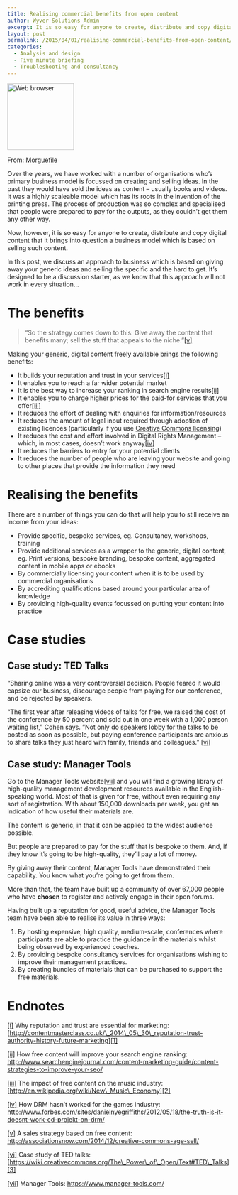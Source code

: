 ```yaml
---
title: Realising commercial benefits from open content
author: Wyver Solutions Admin
excerpt: It is so easy for anyone to create, distribute and copy digital content that it brings into question a business model which is based on selling such content. In this post we explore an approach based on giving away generic, digital content and selling specific services.
layout: post
permalink: /2015/04/01/realising-commercial-benefits-from-open-content/
categories:
  - Analysis and design
  - Five minute briefing
  - Troubleshooting and consultancy
---
```

<div id="attachment_1340" style="width: 160px" class="wp-caption alignright">
  <a href="http://www.wyversolutions.co.uk/cms/wp-content/uploads/2015/04/morguefile000132267159-500.png"><img class="size-thumbnail wp-image-1340" src="http://www.wyversolutions.co.uk/cms/wp-content/uploads/2015/04/morguefile000132267159-500-150x150.png" alt="Web browser" width="150" height="150" /></a>
  
  <p class="wp-caption-text">
    From: <a href="http://mrg.bz/jrLNPH" target="_blank">Morguefile</a>
  </p>
</div>

Over the years, we have worked with a number of organisations who&#8217;s primary business model is focussed on creating and selling ideas. In the past they would have sold the ideas as content &#8211; usually books and videos. It was a highly scaleable model which has its roots in the invention of the printing press. The process of production was so complex and specialised that people were prepared to pay for the outputs, as they couldn&#8217;t get them any other way.

Now, however, it is so easy for anyone to create, distribute and copy digital content that it brings into question a business model which is based on selling such content.

In this post, we discuss an approach to business which is based on giving away your generic ideas and selling the specific and the hard to get. It&#8217;s designed to be a discussion starter, as we know that this approach will not work in every situation&#8230;

# The benefits

> “So the strategy comes down to this: Give away the content that benefits many; sell the stuff that appeals to the niche.”<a href="#_edn5" name="_ednref5">[v]</a>

Making your generic, digital content freely available brings the following benefits:

  * It builds your reputation and trust in your services<a href="#_edn1" name="_ednref1">[i]</a>
  * It enables you to reach a far wider potential market
  * It is the best way to increase your ranking in search engine results<a href="#_edn2" name="_ednref2">[ii]</a>
  * It enables you to charge higher prices for the paid-for services that you offer<a href="#_edn3" name="_ednref3">[iii]</a>
  * It reduces the effort of dealing with enquiries for information/resources
  * It reduces the amount of legal input required through adoption of existing licences (particularly if you use <a href="http://creativecommons.org/licenses/" target="_blank">Creative Commons licensing</a>)
  * It reduces the cost and effort involved in Digital Rights Management – which, in most cases, doesn’t work anyway<a href="#_edn4" name="_ednref4">[iv]</a>
  * It reduces the barriers to entry for your potential clients
  * It reduces the number of people who are leaving your website and going to other places that provide the information they need

# Realising the benefits

There are a number of things you can do that will help you to still receive an income from your ideas:

  * Provide specific, bespoke services, eg. Consultancy, workshops, training
  * Provide additional services as a wrapper to the generic, digital content, eg. Print versions, bespoke branding, bespoke content, aggregated content in mobile apps or ebooks
  * By commercially licensing your content when it is to be used by commercial organisations
  * By accrediting qualifications based around your particular area of knowledge
  * By providing high-quality events focussed on putting your content into practice

# Case studies

## Case study: TED Talks

“Sharing online was a very controversial decision. People feared it would capsize our business, discourage people from paying for our conference, and be rejected by speakers.

“The first year after releasing videos of talks for free, we raised the cost of the conference by 50 percent and sold out in one week with a 1,000 person waiting list,” Cohen says. “Not only do speakers lobby for the talks to be posted as soon as possible, but paying conference participants are anxious to share talks they just heard with family, friends and colleagues.” <a href="#_edn6" name="_ednref6">[vi]</a>

## Case study: Manager Tools

Go to the Manager Tools website<a href="#_edn7" name="_ednref7">[vii]</a> and you will find a growing library of high-quality management development resources available in the English-speaking world. Most of that is given for free, without even requiring any sort of registration. With about 150,000 downloads per week, you get an indication of how useful their materials are.

The content is generic, in that it can be applied to the widest audience possible.

But people are prepared to pay for the stuff that is bespoke to them. And, if they know it’s going to be high-quality, they’ll pay a lot of money.

By giving away their content, Manager Tools have demonstrated their capability. You know what you’re going to get from them.

More than that, the team have built up a community of over 67,000 people who have **chosen** to register and actively engage in their open forums.

Having built up a reputation for good, useful advice, the Manager Tools team have been able to realise its value in three ways:

  1. By hosting expensive, high quality, medium-scale, conferences where participants are able to practice the guidance in the materials whilst being observed by experienced coaches.
  2. By providing bespoke consultancy services for organisations wishing to improve their management practices.
  3. By creating bundles of materials that can be purchased to support the free materials.

# Endnotes

<a href="#_ednref1" name="_edn1">[i]</a> Why reputation and trust are essential for marketing: [http://contentmasterclass.co.uk/\_2014\_05\_30\_reputation-trust-authority-history-future-marketing][1]

<a href="#_ednref2" name="_edn2">[ii]</a> How free content will improve your search engine ranking: <http://www.searchenginejournal.com/content-marketing-guide/content-strategies-to-improve-your-seo/>

<a href="#_ednref3" name="_edn3">[iii]</a> The impact of free content on the music industry: [http://en.wikipedia.org/wiki/New\_Music\_Economy][2]

<a href="#_ednref4" name="_edn4">[iv]</a> How DRM hasn’t worked for the games industry: <http://www.forbes.com/sites/danielnyegriffiths/2012/05/18/the-truth-is-it-doesnt-work-cd-projekt-on-drm/>

<a href="#_ednref5" name="_edn5">[v]</a> A sales strategy based on free content: <http://associationsnow.com/2014/12/creative-commons-age-sell/>

<a href="#_ednref6" name="_edn6">[vi]</a> Case study of TED talks: [https://wiki.creativecommons.org/The\_Power\_of\_Open/Text#TED\_Talks][3]

<a href="#_ednref7" name="_edn7">[vii]</a> Manager Tools: <https://www.manager-tools.com/>

 [1]: http://contentmasterclass.co.uk/_2014_05_30_reputation-trust-authority-history-future-marketing
 [2]: http://en.wikipedia.org/wiki/New_Music_Economy
 [3]: https://wiki.creativecommons.org/The_Power_of_Open/Text#TED_Talks